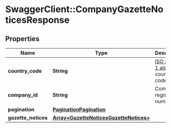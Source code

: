 # SwaggerClient::CompanyGazetteNoticesResponse

## Properties
Name | Type | Description | Notes
------------ | ------------- | ------------- | -------------
**country_code** | **String** | [ISO 3166-1 alpha-2](https://en.wikipedia.org/wiki/ISO_3166-1_alpha-2) country code | 
**company_id** | **String** | Company registration number | 
**pagination** | [**PaginationPagination**](PaginationPagination.md) |  | 
**gazette_notices** | [**Array&lt;GazetteNoticesGazetteNotices&gt;**](GazetteNoticesGazetteNotices.md) |  | 


